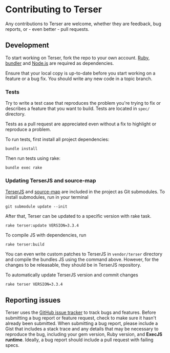 # Contributing to Terser

Any contributions to Terser are welcome, whether they are feedback, bug reports, or - even better - pull requests.

## Development

To start working on Terser, fork the repo to your own account. [Ruby](https://www.ruby-lang.org), [bundler](http://bundler.io) and [Node.js](http://nodejs.org) are required as dependencies.

Ensure that your local copy is up-to-date before you start working on a feature or a bug fix. You should write any new code in a topic branch.

### Tests

Try to write a test case that reproduces the problem you're trying to fix or describes a feature that you want to build. Tests are located in `spec/` directory.

Tests as a pull request are appreciated even without a fix to highlight or reproduce a problem.

To run tests, first install all project dependencies:

    bundle install

Then run tests using rake:

    bundle exec rake

### Updating TerserJS and source-map

[TerserJS](https://github.com/terser/terser) and [source-map](https://github.com/mozilla/source-map/) are included in the project as Git submodules. To install submodules, run in your terminal

    git submodule update --init

After that, Terser can be updated to a specific version with rake task.

    rake terser:update VERSION=3.3.4

To compile JS with dependencies, run

    rake terser:build

You can even write custom patches to TerserJS in `vendor/terser` directory and compile the bundles JS using the command above. However, for the changes to be releasable, they should be in TerserJS repository.

To automatically update TerserJS version and commit changes

    rake terser VERSION=3.3.4

## Reporting issues

Terser uses the [GitHub issue tracker](https://github.com/ahorek/terser-ruby/issues) to track bugs and features. Before submitting a bug report or feature request, check to make sure it hasn't already been submitted. When submitting a bug report, please include a Gist that includes a stack trace and any details that may be necessary to reproduce the bug, including your gem version, Ruby version, and **ExecJS runtime**. Ideally, a bug report should include a pull request with failing specs.
